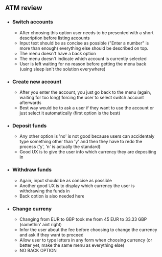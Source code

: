 ## ATM review

- ### Switch accounts

  - After choosing this option user needs to be presented with a short description before listing accounts
  - Input text should be as concise as possible ("Enter a number" is more than enough) everything else should be described on top.
  - The menu doesn't have a back option
  - The menu doesn't indicate which account is currently selected
  - User is left waiting for no reason before getting the menu back (using sleep isn't the solution everywhere)

- ### Create new account

  - After you enter the account, you just go back to the menu (again, waiting for too long) forcing the user to select switch account afterwards
  - Best way would be to ask a user if they want to use the account or just select it automatically (first option is the best)

- ### Deposit funds

  - Any other option is 'no' is not good because users can accidentaly type something other than 'y' and then they have to redo the process ('y', 'n' is actually the standard)
  - Good UX is to give the user info which currency they are depositing in

- ### Withdraw funds

  - Again, input should be as concise as possible
  - Another good UX is to display which currency the user is withdrawing the funds in
  - Back option is also needed here

- ### Change curreny
  - Changing from EUR to GBP took me from 45 EUR to 33.33 GBP (somethin' aint right)
  - Infor the user about the fee before choosing to change the currency and ask if they want to proceed
  - Allow user to type letters in any form when choosing currency (or better yet, make the same menu as everything else)
  - NO BACK OPTION
